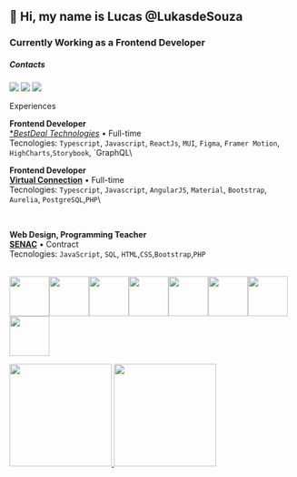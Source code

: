 <h2>👋 Hi, my name is Lucas @LukasdeSouza </h2>

<h3>Currently Working as a Frontend Developer</h3>
   
   
   <h5>Contacts</h5>

<div>
<a href = "mailto:contato@lucas_souza.s11@hotmail.com"><img src="https://img.shields.io/badge/Gmail-D14836?style=for-the-badge&logo=gmail&logoColor=white" target="_blank"></a>
<a href="https://www.linkedin.com/in/lucas-de-souza-silva-227185211/" target="_blank"><img src="https://img.shields.io/badge/-LinkedIn-%230077B5?style=for-the-badge&logo=linkedin&logoColor=white" target="_blank"></a>
 <a href="https://api.whatsapp.com/send?phone=5534992461158&text=Oi%20Lucas!">
<img src="https://img.shields.io/badge/WhatsApp-25D366?style=for-the-badge&logo=whatsapp&logoColor=white">
 </a>
</div>
   
   
Experiences   
   
   **Frontend Developer** \
[**BestDeal Technologies*](https://www.bestdeal.com.br/) • Full-time \
Tecnologies: `Typescript`, `Javascript`, `ReactJs`, `MUI`, `Figma`, `Framer Motion`, `HighCharts`,`Storybook`, `GraphQL\


**Frontend Developer** \
[**Virtual Connection**](https://www.virtualconnection.com.br/) • Full-time \
Tecnologies: `Typescript`, `Javascript`, `AngularJS`, `Material`, `Bootstrap`, `Aurelia`, `PostgreSQL`,`PHP`\

<br/>

**Web Design, Programming Teacher** \
[**SENAC**](https://mg.senac.br/Paginas/default.aspx) • Contract \
Tecnologies: `JavaScript`, `SQL`, `HTML`,`CSS`,`Bootstrap`,`PHP`\
<br/>   
   


<img src="https://cdn.jsdelivr.net/gh/devicons/devicon/icons/typescript/typescript-original.svg" width="70" heigth="70" /><img src="https://cdn.jsdelivr.net/gh/devicons/devicon/icons/javascript/javascript-original.svg" width="70" heigth="70"/><img src="https://cdn.jsdelivr.net/gh/devicons/devicon/icons/react/react-original.svg" width="70" heigth="70" /><img src="https://cdn.jsdelivr.net/gh/devicons/devicon/icons/nodejs/nodejs-original.svg" width="70" heigth="70" /><img src="https://cdn.jsdelivr.net/gh/devicons/devicon/icons/postgresql/postgresql-original.svg" width="70" heigth="70" /><img src="https://cdn.jsdelivr.net/gh/devicons/devicon/icons/materialui/materialui-original.svg" width="70" heigth="70" /><img src="https://cdn.jsdelivr.net/gh/devicons/devicon/icons/git/git-original.svg" width="70" heigth="70"/><img src="https://cdn.jsdelivr.net/gh/devicons/devicon/icons/figma/figma-original.svg" width="70" heigth="70"/>
   
   
<div>
<a href="https://github.com/LukasdeSouza">
<img height="180em" src="https://github-readme-stats.vercel.app/api/top-langs/?username=LukasdeSouza&layout=compact&langs_count=7&theme=dracula"/>
<img height="180em" src="https://github-readme-stats.vercel.app/api?username=LukasdeSouza&show_icons=true&theme=dracula&include_all_commits=true&count_private=true"/>
</div>
   
          

<!---
LukasdeSouza/LukasdeSouza is a ✨ special ✨ repository because its `README.md` (this file) appears on your GitHub profile.
You can click the Preview link to take a look at your changes.
--->
